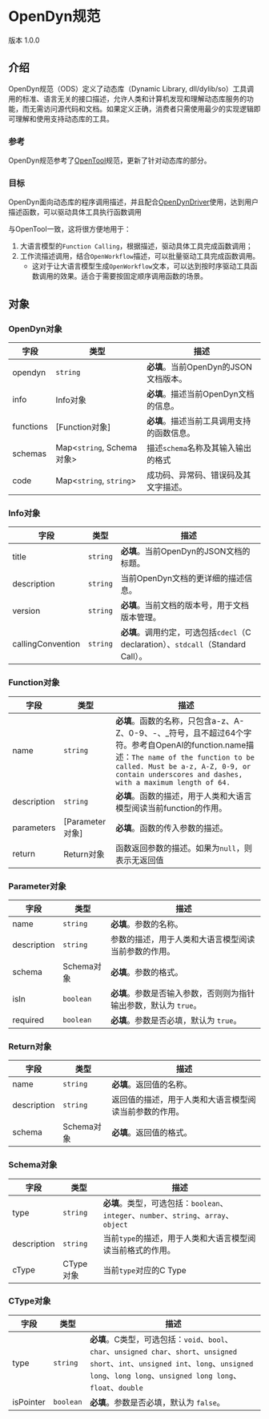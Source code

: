 # OpenDyn规范

版本 1.0.0

## 介绍

OpenDyn规范（ODS）定义了动态库（Dynamic Library, dll/dylib/so）工具调用的标准、语言无关的接口描述，允许人类和计算机发现和理解动态库服务的功能，而无需访问源代码和文档。如果定义正确，消费者只需使用最少的实现逻辑即可理解和使用支持动态库的工具。

### 参考

OpenDyn规范参考了[OpenTool](https://github.com/LiteVar/opentool_dart/blob/main/opentool-specification-cn.md)规范，更新了针对动态库的部分。

### 目标

OpenDyn面向动态库的程序调用描述，并且配合[OpenDynDriver](https://github.com/LiteVar/opentool_dart/blob/main/lib/src/driver/dyn/opendyn_driver.dart)使用，达到用户描述函数，可以驱动具体工具执行函数调用

与OpenTool一致，这将很方便地用于：
1. 大语言模型的`Function Calling`，根据描述，驱动具体工具完成函数调用；
2. 工作流描述调用，结合`OpenWorkflow`描述，可以批量驱动工具完成函数调用。
    - 这对于让大语言模型生成`OpenWorkflow`文本，可以达到按时序驱动工具函数调用的效果。适合于需要按固定顺序调用函数的场景。

## 对象

### OpenDyn对象

| 字段        | 类型                      | 描述                         |
|-----------|-------------------------|----------------------------|
| opendyn   | `string`                | **必填**。当前OpenDyn的JSON文档版本。 |
| info      | Info对象                  | **必填**。描述当前OpenDyn文档的信息。   |
| functions | \[Function对象\]          | **必填**。描述当前工具调用支持的函数信息。    |
| schemas   | Map<`string`, Schema对象> | 描述`schema`名称及其输入输出的格式      |
| code      | Map<`string`, `string`> | 成功码、异常码、错误码及其文字描述。         |

### Info对象

| 字段                | 类型       | 描述                                                               |
|-------------------|----------|------------------------------------------------------------------|
| title             | `string` | **必填**。当前OpenDyn的JSON文档的标题。                                      |
| description       | `string` | 当前OpenDyn文档的更详细的描述信息。                                            |
| version           | `string` | **必填**。当前文档的版本号，用于文档版本管理。                                        |
| callingConvention | `string` | **必填**。调用约定，可选包括`cdecl`（C declaration）、`stdcall`（Standard Call）。 |

### Function对象

| 字段          | 类型              | 描述                                                                                                                                                                                                    |
|-------------|-----------------|-------------------------------------------------------------------------------------------------------------------------------------------------------------------------------------------------------|
| name        | `string`        | **必填**。函数的名称，只包含a-z、A-Z、0-9、-、_符号，且不超过64个字符。参考自OpenAI的function.name描述：`The name of the function to be called. Must be a-z, A-Z, 0-9, or contain underscores and dashes, with a maximum length of 64.` |
| description | `string`        | **必填**。函数的描述，用于人类和大语言模型阅读当前function的作用。                                                                                                                                                               |
| parameters  | \[Parameter对象\] | **必填**。函数的传入参数的描述。                                                                                                                                                                                    |
| return      | Return对象        | 函数返回参数的描述。如果为`null`，则表示无返回值                                                                                                                                                                           |

### Parameter对象

| 字段          | 类型        | 描述                                     |
|-------------|-----------|----------------------------------------|
| name        | `string`  | **必填**。参数的名称。                          |
| description | `string`  | 参数的描述，用于人类和大语言模型阅读当前参数的作用。             |
| schema      | Schema对象  | **必填**。参数的格式。                          |
| isIn        | `boolean` | **必填**。参数是否输入参数，否则则为指针输出参数，默认为 `true`。 |
| required    | `boolean` | **必填**。参数是否必填，默认为 `true`。              |

### Return对象

| 字段          | 类型        | 描述                          |
|-------------|-----------|-----------------------------|
| name        | `string`  | **必填**。返回值的名称。              |
| description | `string`  | 返回值的描述，用于人类和大语言模型阅读当前参数的作用。 |
| schema      | Schema对象  | **必填**。返回值的格式。              |

### Schema对象

| 字段          | 类型       | 描述                                                                    |
|-------------|----------|-----------------------------------------------------------------------|
| type        | `string` | **必填**。类型，可选包括：`boolean`、`integer`、`number`、`string`、`array`、`object` |
| description | `string` | 当前`type`的描述，用于人类和大语言模型阅读当前格式的作用。                                      |
| cType       | CType对象  | 当前`type`对应的C Type                                                     |

### CType对象

| 字段        | 类型        | 描述                                                                                                                                                                          |
|-----------|-----------|-----------------------------------------------------------------------------------------------------------------------------------------------------------------------------|
| type      | `string`  | **必填**。C类型，可选包括：`void`、`bool`、`char`、`unsigned char`、`short`、`unsigned short`、`int`、`unsigned int`、`long`、`unsigned long`、`long long`、`unsigned long long`、`float`、`double` |
| isPointer | `boolean` | **必填**。参数是否必填，默认为 `false`。                                                                                                                                                  |
